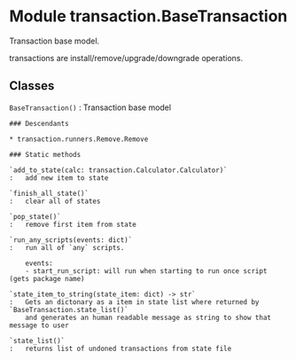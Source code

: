 Module transaction.BaseTransaction
==================================
Transaction base model.

transactions are install/remove/upgrade/downgrade operations.

Classes
-------

`BaseTransaction()`
:   Transaction base model

    ### Descendants

    * transaction.runners.Remove.Remove

    ### Static methods

    `add_to_state(calc: transaction.Calculator.Calculator)`
    :   add new item to state

    `finish_all_state()`
    :   clear all of states

    `pop_state()`
    :   remove first item from state

    `run_any_scripts(events: dict)`
    :   run all of `any` scripts.
        
        events:
        - start_run_script: will run when starting to run once script (gets package name)

    `state_item_to_string(state_item: dict) ‑> str`
    :   Gets an dictonary as a item in state list where returned by `BaseTransaction.state_list()`
        and generates an human readable message as string to show that message to user

    `state_list()`
    :   returns list of undoned transactions from state file